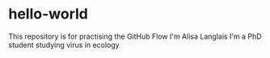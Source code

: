 # hello-world
This repository is for practising the GitHub Flow
I'm Alisa Langlais
I'm a PhD student studying virus in ecology
